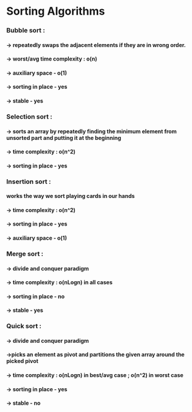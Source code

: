 # Sorting Algorithms
### Bubble sort :
#### -> repeatedly swaps the adjacent elements if they are in wrong order.
#### -> worst/avg time complexity : o(n)
#### -> auxiliary space - o(1)
#### -> sorting in place - yes
#### -> stable - yes

### Selection sort :
#### -> sorts an array by repeatedly finding the minimum element from unsorted part and putting it at the beginning
#### -> time complexity  : o(n^2)
#### -> sorting in place - yes

### Insertion sort :
#### works the way we sort playing cards in our hands
#### -> time complexity  : o(n^2)
#### -> sorting in place - yes
#### -> auxiliary space - o(1)

### Merge sort :
#### -> divide and conquer paradigm
#### -> time complexity  : o(nLogn) in all cases 
#### -> sorting in place - no
#### -> stable - yes

### Quick sort :
#### -> divide and conquer paradigm
#### ->picks an element as pivot and partitions the given array around the picked pivot
#### -> time complexity  : o(nLogn) in best/avg case ; o(n^2) in worst case 
#### -> sorting in place - yes
#### -> stable - no
